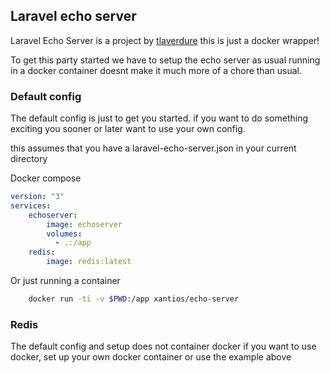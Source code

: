 ## Laravel echo server 

Laravel Echo Server is a project by [tlaverdure](https://github.com/tlaverdure/laravel-echo-server) this is just a docker wrapper!

To get this party started we have to setup the echo server as usual
running in a docker container doesnt make it much more of a chore than usual.

### Default config

The default config is just to get you started. if you want to do something exciting you sooner or later want to use your own config.

this assumes that you have a laravel-echo-server.json in your current directory

Docker compose
```yaml
version: "3"
services:
    echoserver:
        image: echoserver
        volumes:
          - .:/app
    redis:
        image: redis:latest
```

Or just running a container
```bash 
    docker run -ti -v $PWD:/app xantios/echo-server 
```

### Redis
The default config and setup does not container docker
if you want to use docker, set up your own docker container or use the example above